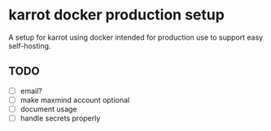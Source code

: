 # karrot docker production setup

A setup for karrot using docker intended for production use to support easy self-hosting.

## TODO

- [ ] email?
- [ ] make maxmind account optional
- [ ] document usage
- [ ] handle secrets properly